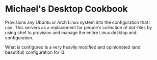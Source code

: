 # Michael's Desktop Cookbook

Provisions any Ubuntu or Arch Linux system into the configuration that I use.
This servers as a replacement for people's collection of dot-files by using
chef to provision and manage the entire Linux desktop and configuration.

What is configured is a very heavily modified and opinionated (and beautiful)
configuration for i3.
